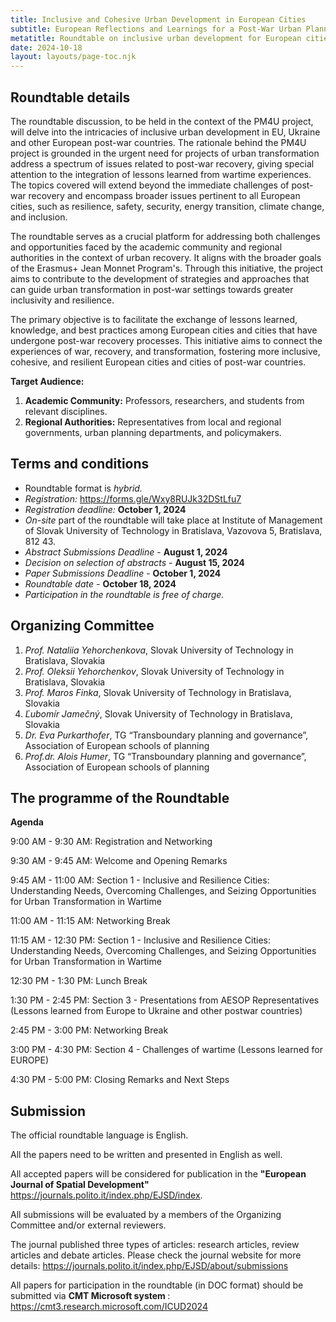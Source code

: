 ```yaml
---
title: Inclusive and Cohesive Urban Development in European Cities
subtitle: European Reflections and Learnings for a Post-War Urban Planning
metatitle: Roundtable on inclusive urban development for European cities and post-war countries in Slovak University of Technology in Bratislava jointly with AESOP and Spectra Centre of Excellence EU. In the framework of the PM4U project.
date: 2024-10-18
layout: layouts/page-toc.njk
---
```


<h2 class="subtitle" id="details">Roundtable details</h2>

The roundtable discussion, to be held in the context of the PM4U project, will delve into the intricacies of inclusive urban development in EU, Ukraine and other European post-war countries. The rationale behind the PM4U project is grounded in the urgent need for projects of urban transformation address a spectrum of issues related to post-war recovery, giving special attention to the integration of lessons learned from wartime experiences. The topics covered will extend beyond the immediate challenges of post-war recovery and encompass broader issues pertinent to all European cities, such as resilience, safety, security, energy transition, climate change, and inclusion.

The roundtable serves as a crucial platform for addressing both challenges and opportunities faced by the academic community and regional authorities in the context of urban recovery. It aligns with the broader goals of the Erasmus+ Jean Monnet Program's. Through this initiative, the project aims to contribute to the development of strategies and approaches that can guide urban transformation in post-war settings towards greater inclusivity and resilience.

The primary objective is to facilitate the exchange of lessons learned, knowledge, and best practices among European cities and cities that have undergone post-war recovery processes. This initiative aims to connect the experiences of war, recovery, and transformation, fostering more inclusive, cohesive, and resilient European cities and cities of post-war countries.

<b>Target Audience:</b>

1.	<b>Academic Community:</b> Professors, researchers, and students from relevant disciplines.
2.	<b>Regional Authorities:</b> Representatives from local and regional governments, urban planning departments, and policymakers.

<h2 class="subtitle" id="terms">Terms and conditions</h2>

- Roundtable format is *hybrid.*
- *Registration:* <a href="https://forms.gle/Wxy8RUJk32DStLfu7" target="_blank">https://forms.gle/Wxy8RUJk32DStLfu7</a>
- *Registration deadline:* <b>October 1, 2024</b>
- *On-site* part of the roundtable will take place at Institute of Management of Slovak University of Technology in Bratislava, Vazovova 5,  Bratislava, 812 43.
- *Abstract Submissions Deadline* - <b> August 1, 2024 </b>
- *Decision on selection of abstracts* - <b> August 15, 2024 </b>
- *Paper Submissions Deadline* - <b> October 1, 2024 </b>
- *Roundtable date* -  <b> October 18, 2024 </b>
- *Participation in the roundtable is free of charge.*

<h2 class="subtitle" id="org-committee">Organizing Committee</h2>

1. *Prof. Nataliia Yehorchenkova*, Slovak University of Technology in Bratislava, Slovakia
2. *Prof. Oleksii Yehorchenkov*, Slovak University of Technology in Bratislava, Slovakia
3. *Prof. Maros Finka*, Slovak University of Technology in Bratislava, Slovakia
4. *Ľubomír Jamečný*, Slovak University of Technology in Bratislava, Slovakia
5. *Dr. Eva Purkarthofer*,  TG “Transboundary planning and governance”, Association of European schools of planning
5. *Prof.dr. Alois Humer*,  TG “Transboundary planning and governance”, Association of European schools of planning

<h2 class="subtitle" id="programme">The programme of the Roundtable</h2>

**Agenda**

9:00 AM - 9:30 AM: Registration and Networking

9:30 AM - 9:45 AM: Welcome and Opening Remarks

9:45 AM - 11:00 AM: Section 1 - Inclusive and Resilience Cities: Understanding Needs, Overcoming Challenges, and Seizing Opportunities for Urban Transformation in Wartime

11:00 AM - 11:15 AM: Networking Break

11:15 AM - 12:30 PM: Section 1 - Inclusive and Resilience Cities: Understanding Needs, Overcoming Challenges, and Seizing Opportunities for Urban Transformation in Wartime

12:30 PM - 1:30 PM: Lunch Break

1:30 PM - 2:45 PM: Section 3 - Presentations from AESOP Representatives (Lessons learned from Europe to Ukraine and other postwar countries)

2:45 PM - 3:00 PM: Networking Break

3:00 PM - 4:30 PM: Section 4 - Challenges of wartime (Lessons learned for EUROPE)

4:30 PM - 5:00 PM: Closing Remarks and Next Steps

<h2 class="subtitle" id="submission">Submission</h2>
The official roundtable language is English.

All the papers need to be written and presented in English as well.

All accepted papers will be considered for publication in the <b>"European Journal of Spatial Development"</b> <https://journals.polito.it/index.php/EJSD/index>. 

All submissions will be evaluated by a members of the Organizing Committee and/or external reviewers. 

The journal published three types of articles: research articles, review articles and debate articles. Please check the journal website for more details: <https://journals.polito.it/index.php/EJSD/about/submissions>

All papers for participation in the roundtable (in DOC format) should be submitted via <b> CMT Microsoft system </b>: 
<https://cmt3.research.microsoft.com/ICUD2024>
